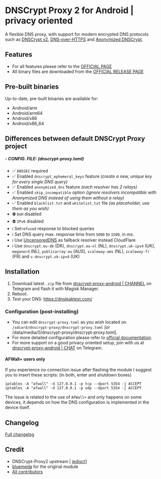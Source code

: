 # DNSCrypt Proxy 2 for Android | privacy oriented

A flexible DNS proxy, with support for modern encrypted DNS protocols such as [DNSCrypt v2](https://dnscrypt.info/protocol), [DNS-over-HTTPS](https://www.rfc-editor.org/rfc/rfc8484.txt) and [Anonymized DNSCrypt](https://github.com/DNSCrypt/dnscrypt-protocol/blob/master/ANONYMIZED-DNSCRYPT.txt).


## Features
- For all features please refer to the [OFFICIAL PAGE](https://github.com/DNSCrypt/dnscrypt-proxy#features)
- All binary files are downloaded from the [OFFICIAL RELEASE PAGE](https://github.com/jedisct1/dnscrypt-proxy/releases)


## Pre-built binaries

Up-to-date, pre-built binaries are available for:

- Android/arm
- Android/arm64
- Android/x86
- Android/x86_64


## Differences between default DNSCrypt Proxy project

##### **- CONFIG. FILE:** *(dnscrypt-proxy.toml)*

- ✅ `DNSSEC` required
- ✅ Enabled `dnscrypt_ephemeral_keys` feature *(create a new, unique key for every single DNS query)*
- ✅ Enabled `anonymized_dns` feature *(each resolver has 2 relays)*
- ✅ Enabled `skip_incompatible` option *(ignore resolvers incompatible with Anonymized DNS instead of using them without a relay)*
- ✅ Enabled `blacklist.txt` and `whitelist.txt` file *(as placeholder, use them as you wish)*
- ⛔️ `DoH` disabled
- ⛔️ `IPv6` disabled
- ℹ️ Set`refused` response to blocked queries
- ℹ️ Set DNS query max. response time from `5000` to `1500`, in ms.
- ℹ️ Use [UncensoredDNS](https://blog.uncensoreddns.org/) as fallback resolver instead CloudFlare
- ℹ️ Use `dnscrypt.eu-dk` (DK), `dnscrypt.eu-nl` (NL), `dnscrypt.uk-ipv4` (UK), `meganerd` (NL), `publicarray-au` (AUS), `scaleway-ams` (NL), `scaleway-fr` (FR) and `v.dnscrypt.uk-ipv4` (UK)


## Installation

1. Download latest `.zip` file from [dnscrypt-proxy-android | CHANNEL](https://t.me/dnscrypt_proxy) on Telegram and flash it with Magisk Manager.
2. Reboot.
3. Test your DNS: https://dnsleaktest.com/


### Configuration (post-installing)

- You can edit `dnscrypt-proxy.toml` as you wish located on `/sdcard/dnscrypt-proxy/dnscrypt-proxy.toml` [or /data/media/0/dnscrypt-proxy/dnscrypt-proxy.toml].
- For more detailed configuration please refer to [official documentation](https://github.com/jedisct1/dnscrypt-proxy/wiki/Configuration).
- For more support on a good privacy oriented setup, join with us at [dnscrypt-proxy-android | CHAT](https://t.me/qd_invitation) on Telegram.


#### AFWall+ users only

If you experience no connection issue after flashing the module I suggest you to insert these scripts: (in both, enter and shutdown boxes)

```
iptables -A "afwall" -d 127.0.0.1 -p tcp --dport 5354 -j ACCEPT
iptables -A "afwall" -d 127.0.0.1 -p udp --dport 5354 -j ACCEPT
```

The issue is related to the use of `AFWall+` and only happens on some devices, it depends on how the DNS configuration is implemented in the device itself.


## Changelog

[Full changelog](changelog.md)


## Credit
- DNSCrypt-Proxy2 upstream | [jedisct1](https://github.com/jedisct1/dnscrypt-proxy)
- [bluemeda](https://github.com/bluemeda) for the original module
- [All contributors](https://github.com/Magisk-Modules-Repo/dnscrypt-proxy/graphs/contributors)